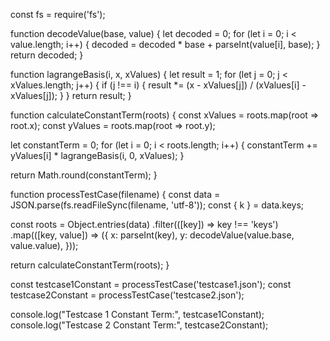 const fs = require('fs');

function decodeValue(base, value) {
  let decoded = 0;
  for (let i = 0; i < value.length; i++) {
    decoded = decoded * base + parseInt(value[i], base);
  }
  return decoded;
}

function lagrangeBasis(i, x, xValues) {
  let result = 1;
  for (let j = 0; j < xValues.length; j++) {
    if (j !== i) {
      result *= (x - xValues[j]) / (xValues[i] - xValues[j]);
    }
  }
  return result;
}

function calculateConstantTerm(roots) {
  const xValues = roots.map(root => root.x);
  const yValues = roots.map(root => root.y);

  let constantTerm = 0;
  for (let i = 0; i < roots.length; i++) {
    constantTerm += yValues[i] * lagrangeBasis(i, 0, xValues);
  }

  return Math.round(constantTerm);
}

function processTestCase(filename) {
  const data = JSON.parse(fs.readFileSync(filename, 'utf-8'));
  const { k } = data.keys;

  const roots = Object.entries(data)
    .filter(([key]) => key !== 'keys')
    .map(([key, value]) => ({
      x: parseInt(key),
      y: decodeValue(value.base, value.value),
    }));

  return calculateConstantTerm(roots);
}

const testcase1Constant = processTestCase('testcase1.json');
const testcase2Constant = processTestCase('testcase2.json');

console.log("Testcase 1 Constant Term:", testcase1Constant);
console.log("Testcase 2 Constant Term:", testcase2Constant);

